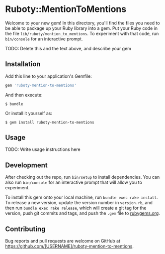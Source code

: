 # Ruboty::MentionToMentions

Welcome to your new gem! In this directory, you'll find the files you need to be able to package up your Ruby library into a gem. Put your Ruby code in the file `lib/ruboty/mention_to_mentions`. To experiment with that code, run `bin/console` for an interactive prompt.

TODO: Delete this and the text above, and describe your gem

## Installation

Add this line to your application's Gemfile:

```ruby
gem 'ruboty-mention-to-mentions'
```

And then execute:

    $ bundle

Or install it yourself as:

    $ gem install ruboty-mention-to-mentions

## Usage

TODO: Write usage instructions here

## Development

After checking out the repo, run `bin/setup` to install dependencies. You can also run `bin/console` for an interactive prompt that will allow you to experiment.

To install this gem onto your local machine, run `bundle exec rake install`. To release a new version, update the version number in `version.rb`, and then run `bundle exec rake release`, which will create a git tag for the version, push git commits and tags, and push the `.gem` file to [rubygems.org](https://rubygems.org).

## Contributing

Bug reports and pull requests are welcome on GitHub at https://github.com/[USERNAME]/ruboty-mention-to-mentions.

